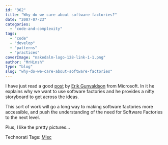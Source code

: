 ```yaml
---
id: "362"
title: "Why do we care about software factories?"
date: "2007-07-23"
categories: 
  - "code-and-complexity"
tags: 
  - "code"
  - "develop"
  - "patterns"
  - "practices"
coverImage: "nakedalm-logo-128-link-1-1.png"
author: "MrHinsh"
type: "blog"
slug: "why-do-we-care-about-software-factories"
---
```


I have just read a good [post](http://blogs.msdn.com/viking/archive/2007/07/20/software-factories-illustrated-storyboard.aspx "Software Factories Illustrated StoryBoard") by [Erik Gunvaldson](http://blogs.msdn.com/viking "Viking quest") from Microsoft. In it he explains why we want to use software factories and he provides a nifty storyboard to get across the ideas.

This sort of work will go a long way to making software factories more accessible, and push the understanding of the need for Software Factories to the next level.

Plus, I like the pretty pictures...

Technorati Tags: [Misc](http://technorati.com/tags/Misc)



